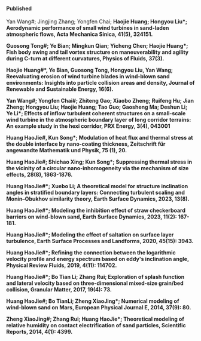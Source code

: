 
#### Published
Yan Wang#; Jingjing Zhang; Yongfen Chai; <strong>Haojie Huang<strong>; Hongyou Liu*; Aerodynamic performance of small wind turbines in sand-laden atmospheric flows, Acta Mechanica Sinica, 41(5), 324151.

Guosong Tong#; Ye Bian; Mingkun Qian; Yicheng Chen; <strong>Haojie Huang<strong>*; Fish body swing and tail vortex structure on maneuverability and agility during C-turn at different curvatures, <strong>Physics of Fluids</strong>, 37(3).

<strong>Haojie Huang</strong>#*, Ye Bian, Guosong Tong, Hongyou Liu, Yan Wang; Reevaluating erosion of wind turbine blades in wind-blown sand environments: Insights into particle collision areas and density, <strong>Journal of Renewable and Sustainable Energy</strong>, 16(6).

Yan Wang#; Yongfen Chai#; Zhiteng Gao; Xiaobo Zheng; Ruifeng Hu; Jian Zheng; Hongyou Liu; <strong>Haojie Huang</strong>; Tao Guo; Gaosheng Ma; Deshun Li; Ye Li*; Effects of inflow turbulent coherent structures on a small-scale wind turbine in the atmospheric boundary layer of long corridor terrains: An example study in the hexi corridor, <strong>PRX Energy</strong>, 3(4), 043001

<strong>Huang HaoJie</strong>#, Kun Song*; Modulation of heat flux and thermal stress at the double interface by nano-coating thickness, <strong>Zeitschrift für angewandte Mathematik und Physik</strong>, 75 (1), 20.

<strong>Huang HaoJie</strong>#; Shichao Xing; Kun Song*; Suppressing thermal stress in the vicinity of a circular nano-inhomogeneity via the mechanism of size effects, 28(8), 1863-1876.

<strong>Huang HaoJie</strong>#*; Xuebo Li; A theoretical model for structure inclination angles in stratified boundary layers: Connecting turbulent scaling and Monin–Obukhov similarity theory, <strong>Earth Surface Dynamics</strong>, 2023, 13(8).

<strong>Huang HaoJie</strong>#*; Modeling the inhibition effect of straw checkerboard barriers on wind-blown sand, <strong>Earth Surface Dynamics</strong>, 2023, 11(2): 167-181.

<strong>Huang HaoJie</strong>#*; Modeling the effect of saltation on surface layer turbulence, <strong>Earth Surface Processes and Landforms</strong>, 2020, 45(15): 3943.

<strong>Huang HaoJie</strong>#*; Refining the connection between the logarithmic velocity profile and energy spectrum based on eddy's inclination angle, <strong>Physical Review Fluids</strong>, 2019, 4(11): 114702.

<strong>Huang HaoJie</strong>#*; Bo Tian Li; Zhang Rui; Exploration of splash function and lateral velocity based on three-dimensional mixed-size grain/bed collision, <strong>Granular Matter</strong>, 2017, 19(4): 73.

<strong>Huang HaoJie</strong>#; Bo TianLi; Zheng XiaoJing*; Numerical modeling of wind-blown sand on Mars, <strong>European Physical Journal E</strong>, 2014, 37(9): 80.

Zheng XiaoJing#; Zhang Rui; <strong>Huang HaoJie</strong>*; Theoretical modeling of relative humidity on contact electrification of sand particles, <strong>Scientific Reports</strong>, 2014, 4(1): 4399.

